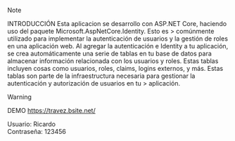 > [!NOTE]
> INTRODUCCIÓN
> Esta aplicacion se desarrollo con ASP.NET Core, haciendo uso del paquete Microsoft.AspNetCore.Identity. Esto es   > comúnmente utilizado para implementar la autenticación de usuarios y la gestión de roles en una aplicación web.
> Al agregar la autenticación e Identity a tu aplicación, se crea automáticamente una serie de tablas en tu base de datos
> para almacenar información relacionada con los usuarios y roles. 
> Estas tablas incluyen cosas como usuarios, roles, claims, logins externos, y más. 
> Estas tablas son parte de la infraestructura necesaria para gestionar la autenticación y autorización de usuarios en tu   > aplicación.

> [!WARNING]
 DEMO
 https://travez.bsite.net/

 Usuario: Ricardo        
 Contraseña: 123456
